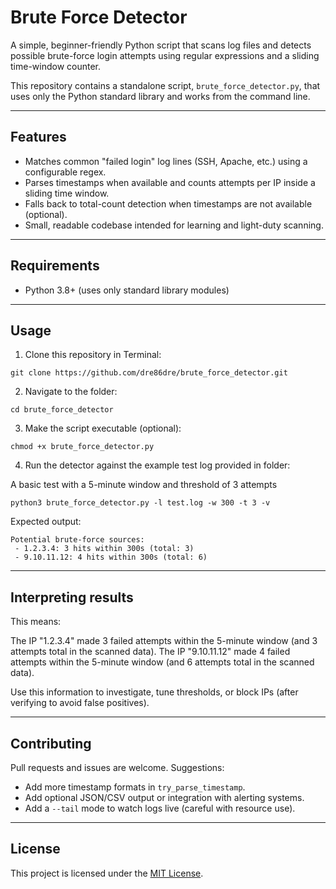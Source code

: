 # Brute Force Detector

A simple, beginner-friendly Python script that scans log files and detects possible brute-force login attempts using regular expressions and a sliding time-window counter.

This repository contains a standalone script, `brute_force_detector.py`, that uses only the Python standard library and works from the command line.

---

## Features

- Matches common "failed login" log lines (SSH, Apache, etc.) using a configurable regex.
- Parses timestamps when available and counts attempts per IP inside a sliding time window.
- Falls back to total-count detection when timestamps are not available (optional).
- Small, readable codebase intended for learning and light-duty scanning.

---

## Requirements

- Python 3.8+ (uses only standard library modules)

---

## Usage

1. Clone this repository in Terminal:

```
git clone https://github.com/dre86dre/brute_force_detector.git 
```

2. Navigate to the folder:

```
cd brute_force_detector
```

3. Make the script executable (optional):

```
chmod +x brute_force_detector.py
```

4. Run the detector against the example test log provided in folder:

A basic test with a 5-minute window and threshold of 3 attempts

```
python3 brute_force_detector.py -l test.log -w 300 -t 3 -v
```

Expected output:

```
Potential brute-force sources:
 - 1.2.3.4: 3 hits within 300s (total: 3)
 - 9.10.11.12: 4 hits within 300s (total: 6)
```

---

## Interpreting results

This means:

The IP "1.2.3.4" made 3 failed attempts within the 5-minute window (and 3 attempts total in the scanned data).
The IP "9.10.11.12" made 4 failed attempts within the 5-minute window (and 6 attempts total in the scanned data).

Use this information to investigate, tune thresholds, or block IPs (after verifying to avoid false positives).

---

## Contributing

Pull requests and issues are welcome. Suggestions:

- Add more timestamp formats in `try_parse_timestamp`.
- Add optional JSON/CSV output or integration with alerting systems.
- Add a `--tail` mode to watch logs live (careful with resource use).

---

## License

This project is licensed under the [MIT License](https://github.com/dre86dre/brute_force_detector/blob/main/LICENSE).
